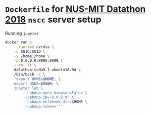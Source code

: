 # `Dockerfile` for [NUS-MIT Datathon 2018](http://www.nus-datathon.com) `nscc` server setup

Running `jupyter`

```sh
docker run \
    --runtime nvidia \
    -u $UID:$GID \
    -v /home:/home \
    -p 0.0.0.0:8888:8888 \
    --rm -it \
    datathon:cuda9.1-ubuntu16.04 \
    /bin/bash -c \
    "export HOME=$HOME; \
    export USER=$USER; \
    jupyter lab \
        --LabApp.open_browser=False \
        --LabApp.ip='0.0.0.0' \
        --LabApp.notebook_dir=$HOME \
        --LabApp.token=''"
```
